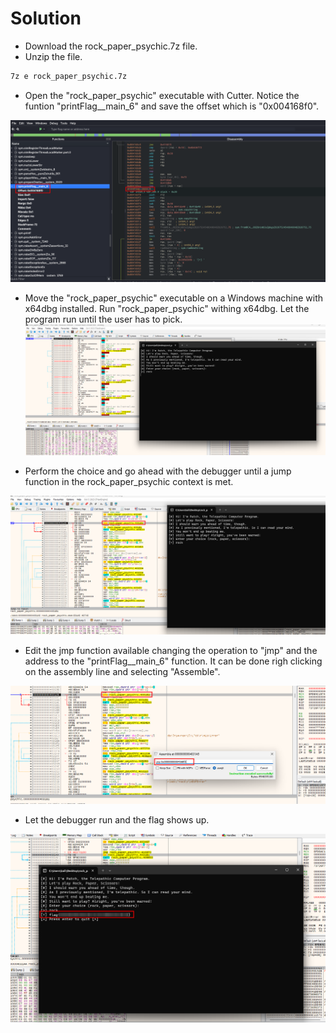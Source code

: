 # Solution
- Download the rock_paper_psychic.7z file.
- Unzip the file.
```bash
7z e rock_paper_psychic.7z
```
- Open the "rock_paper_psychic" executable with Cutter. Notice the funtion "printFlag__main_6" and save the offset which is "0x004168f0".

![Alt text](image.png)

- Move the "rock_paper_psychic" executable on a Windows machine with x64dbg installed. Run "rock_paper_psychic" withing x64dbg. Let the program run until the user has to pick. 
![Alt text](image-1.png)

- Perform the choice and go ahead with the debugger until a jump function in the rock_paper_psychic context is met.

![Alt text](image-2.png)

- Edit the jmp function available changing the operation to "jmp" and the address to the "printFlag__main_6" function. It can be done righ clicking on the assembly line and selecting "Assemble".

![Alt text](image-3.png)

- Let the debugger run and the flag shows up.

![Alt text](image-4.png)
